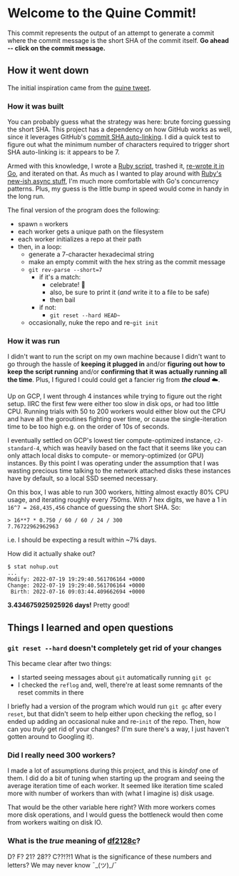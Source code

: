 # Welcome to the Quine Commit!

This commit represents the output of an attempt to generate a commit where the commit message is the short SHA of the commit itself. **Go ahead -- click on the commit message.**

## How it went down

The initial inspiration came from the [quine tweet](https://twitter.com/quinetweet/status/1309951041321013248).

### How it was built

You can probably guess what the strategy was here: brute forcing guessing the short SHA. This project has a dependency on how GitHub works as well, since it leverages GitHub's [commit SHA auto-linking](https://docs.github.com/en/get-started/writing-on-github/working-with-advanced-formatting/autolinked-references-and-urls#commit-shas). I did a quick test to figure out what the minimum number of characters required to trigger short SHA auto-linking is: it appears to be 7.

Armed with this knowledge, I wrote a [Ruby script](https://github.com/broothie/quine-commit/commit/9c22ebcc8890757942b05b91a866d4bfb46581c6), trashed it, [re-wrote it in Go](https://github.com/broothie/quine-commit/commit/a9f5169993ef50b8d78c9959ecf3c741f2980795), and iterated on that. As much as I wanted to play around with [Ruby's new-ish async stuff](https://brunosutic.com/blog/async-ruby), I'm much more comfortable with Go's concurrency patterns. Plus, my guess is the little bump in speed would come in handy in the long run.

The final version of the program does the following:
- spawn `n` workers
- each worker gets a unique path on the filesystem
- each worker initializes a repo at their path
- then, in a loop:
    - generate a 7-character hexadecimal string
    - make an empty commit with the hex string as the commit message
    - `git rev-parse --short=7`
        - if it's a match:
            - celebrate! 🎉
            - also, be sure to print it (_and_ write it to a file to be safe)
            - then bail
        - if not:
            - `git reset --hard HEAD~`
    - occasionally, nuke the repo and re-`git init`

### How it was run

I didn't want to run the script on my own machine because I didn't want to go through the hassle of **keeping it plugged in** and/or **figuring out how to keep the script running** and/or **confirming that it was actually running all the time**. Plus, I figured I could could get a fancier rig from ***the cloud*** ☁️.

Up on GCP, I went through 4 instances while trying to figure out the right setup. IIRC the first few were either too slow in disk ops, or had too little CPU. Running trials with 50 to 200 workers would either blow out the CPU and have all the goroutines fighting over time, or cause the single-iteration time to be too high e.g. on the order of 10s of seconds.

I eventually settled on GCP's lowest tier compute-optimized instance, `c2-standard-4`, which was heavily based on the fact that it seems like you can only attach local disks to compute- or memory-optimized (or GPU) instances. By this point I was operating under the assumption that I was wasting precious time talking to the network attached disks these instances have by default, so a local SSD seemed necessary.

On this box, I was able to run 300 workers, hitting almost exactly 80% CPU usage, and iterating roughly every 750ms. With 7 hex digits, we have a 1 in `16^7 = 268,435,456` chance of guessing the short SHA. So:
```
> 16**7 * 0.750 / 60 / 60 / 24 / 300
7.76722962962963
```
i.e. I should be expecting a result within ~7¾ days.

How did it actually shake out?
```
$ stat nohup.out
...
Modify: 2022-07-19 19:29:40.561706164 +0000
Change: 2022-07-19 19:29:40.561706164 +0000
 Birth: 2022-07-16 09:03:44.409662694 +0000
```
**3.434675925925926 days!** Pretty good!

## Things I learned and open questions

### `git reset --hard` doesn't completely get rid of your changes

This became clear after two things:
- I started seeing messages about `git` automatically running `git gc`
- I checked the `reflog` and, well, there're at least some remnants of the reset commits in there

I briefly had a version of the program which would run `git gc` after every `reset`, but that didn't seem to help either upon checking the reflog, so I ended up adding an occasional nuke and re-`init` of the repo. Then, how can you *truly* get rid of your changes? (I'm sure there's a way, I just haven't gotten around to Googling it).

### Did I really need 300 workers?

I made a lot of assumptions during this project, and this is *kindof* one of them. I did do a bit of tuning when starting up the program and seeing the average iteration time of each worker. It seemed like iteration time scaled more with number of workers than with (what I imagine is) disk usage.

That would be the other variable here right? With more workers comes more disk operations, and I would guess the bottleneck would then come from workers waiting on disk IO.

### What is the *true* meaning of [df2128c](https://github.com/broothie/quine-commit/commit/df2128c1b3fed98d646d86911adba677a97165ad)?

D? F? 21? 28?? C??!?!1 What is the significance of these numbers and letters? We may never know ¯\_(ツ)_/¯
